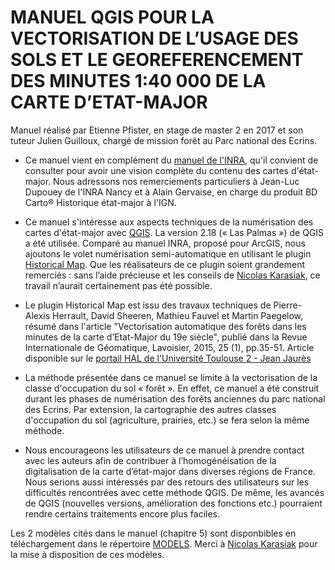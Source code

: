 # MANUEL QGIS POUR LA VECTORISATION DE L’USAGE DES SOLS ET LE GEOREFERENCEMENT DES MINUTES 1:40 000 DE LA CARTE D’ETAT-MAJOR

Manuel réalisé par Etienne Pfister, en stage de master 2 en 2017 et son tuteur Julien Guilloux, chargé de mission forêt au Parc 
national des Ecrins.

- Ce manuel vient en complément du [manuel de l'INRA](http://www.foretsanciennes.fr/wp-content/uploads/2012/12/Fabvre-al-2011-digitalisation.pdf), qu'il convient de consulter pour avoir une vision complète du contenu des cartes d'état-major. Nous adressons nos remerciements particuliers à Jean-Luc Dupouey de l'INRA Nancy et à Alain Gervaise, en charge du produit BD Carto® Historique état-major à l'IGN.

- Ce manuel s'intéresse aux aspects techniques de la numérisation des cartes d'état-major avec [QGIS](https://www.qgis.org). La version 
2.18 (« Las Palmas ») de QGIS a été utilisée. Comparé au manuel INRA, proposé pour ArcGIS, nous ajoutons le volet numérisation 
semi-automatique en utilisant le plugin [Historical Map](https://github.com/lennepkade/HistoricalMap). Que les réalisateurs de ce 
plugin soient grandement remerciés : sans l’aide précieuse et les conseils de [Nicolas Karasiak](https://github.com/lennepkade), 
ce travail n’aurait certainement pas été possible. 

- Le plugin Historical Map est issu des travaux techniques de Pierre-Alexis Herrault, David Sheeren, Mathieu Fauvel et Martin Paegelow, résumé dans l'article "Vectorisation automatique des forêts dans les minutes de la carte d’Etat-Major du 19e siècle", publié dans la Revue Internationale de Géomatique, Lavoisier, 2015, 25 (1), pp.35-51. 
Article disponible sur le [portail HAL de l'Université Toulouse 2 - Jean Jaurès](https://hal-univ-tlse2.archives-ouvertes.fr/hal-01513411/document)

- La méthode présentée dans ce manuel se limite à la vectorisation de la classe d'occupation du sol « forêt ». En effet, ce manuel 
a été construit durant les phases de numérisation des forêts anciennes du parc national des Ecrins. Par extension, la cartographie 
des autres classes d'occupation du sol (agriculture, prairies, etc.) se fera selon la même méthode.

- Nous encourageons les utilisateurs de ce manuel à prendre contact avec les auteurs afin de contribuer à l’homogénéisation de la 
digitalisation de la carte d’état-major dans diverses régions de France. Nous serions aussi intéressés par des retours des utilisateurs 
sur les difficultés rencontrées avec cette méthode QGIS. De même, les avancés de QGIS (nouvelles versions, amélioration des fonctions etc.)
pourraient rendre certains traitements encore plus faciles.

Les 2 modèles cités dans le manuel (chapitre 5) sont disponbibles en téléchargement dans le répertoire [MODELS](https://github.com/PnEcrins/Manuel-QGIS-Forets-Anciennes/tree/master/MODELS). Merci à [Nicolas Karasiak](https://github.com/lennepkade) pour la mise à disposition de ces modèles. 
